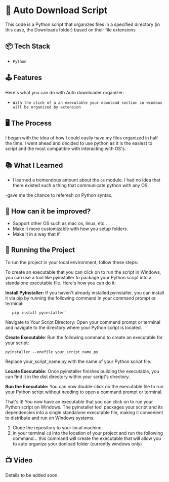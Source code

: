 # 🤖 Auto Download Script

This code is a Python script that organizes files in a specified directory (in this case, the Downloads folder) based on their file extensions

## 📦 Tech Stack

- `Python`

## 🕹️ Features

Here's what you can do with Auto downloader organizer:
 
- `With the click of a an executable your download section in windows will be organized by extension`

## 🖥️ The Process

I began with the idea of how I could easily have my files organized in half the time. I went ahead and decided to
use python as it is the easiest to script and the most compatible with interacting with OS's. 

## 📚 What I Learned

- I learned a tremendous amount about the `os` module. I had no idea that there existed such a thing that communicate python with any OS.

-gave me the chance to referesh on Python syntax.



## 🧠 How can it be improved?

- Support other OS such as mac os, linux, etc..
- Make it more customizable with how you setup folders.
- Make it in a way that if 

## 👟 Running the Project

To run the project in your local environment, follow these steps:

To create an executable that you can click on to run the script in Windows, you can use a tool like pyinstaller to package your Python script into a standalone executable file. Here's how you can do it:

**Install PyInstaller:**
   If you haven't already installed pyinstaller, you can install it via pip by running the following command in your command prompt or terminal:
   
       pip install pyinstaller`

Navigate to Your Script Directory:
Open your command prompt or terminal and navigate to the directory where your Python script is located.

**Create Executable**:
Run the following command to create an executable for your script:

    pyinstaller --onefile your_script_name.py

   Replace your_script_name.py with the name of your Python script file.

   **Locate Executable:**
   Once pyinstaller finishes building the executable, you can find it in the dist directory within your script's directory.

   **Run the Executable:**
   You can now double-click on the executable file to run your Python script without needing to open a command prompt or terminal.

That's it! You now have an executable that you can click on to run your Python script on Windows. The pyinstaller tool packages your script and its dependencies into a single standalone executable file, making it convenient to distribute and run on Windows systems.

1. Clone the repository to your local machine.
2. in your terminal `cd` into the location of your project and run the following command... 
   this command will create the executable that will allow you to auto organize your donload folder 
   (currently windows only)

## 📺 Video

Details to be added soon.

